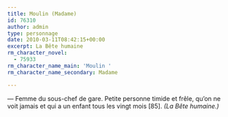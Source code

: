 ```yaml
---
title: Moulin (Madame)
id: 76310
author: admin
type: personnage
date: 2010-03-11T08:42:15+00:00
excerpt: La Bête humaine
rm_character_novel:
  - 75933
rm_character_name_main: 'Moulin '
rm_character_name_secondary: Madame

---
```

— Femme du sous-chef de gare. Petite personne timide et frêle, qu’on ne voit jamais et qui a un enfant tous les vingt mois [85]. _(La Bête humaine.)_